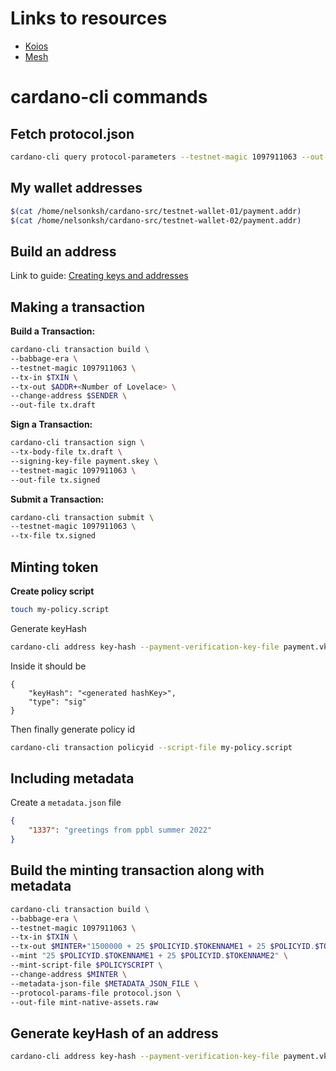 # Links to resources
* [Koios](https://www.koios.rest/)
* [Mesh](https://mesh.martify.io/)

# cardano-cli commands

## Fetch protocol.json
```Bash
cardano-cli query protocol-parameters --testnet-magic 1097911063 --out-file protocol.json
```

## My wallet addresses
```Bash
$(cat /home/nelsonksh/cardano-src/testnet-wallet-01/payment.addr)
$(cat /home/nelsonksh/cardano-src/testnet-wallet-02/payment.addr)
```

## Build an address
Link to guide: [Creating keys and addresses](https://developers.cardano.org/docs/stake-pool-course/handbook/keys-addresses/)

## Making a transaction
**Build a Transaction:**
```Bash
cardano-cli transaction build \
--babbage-era \
--testnet-magic 1097911063 \
--tx-in $TXIN \
--tx-out $ADDR+<Number of Lovelace> \
--change-address $SENDER \
--out-file tx.draft
```
**Sign a Transaction:**
```Bash
cardano-cli transaction sign \
--tx-body-file tx.draft \
--signing-key-file payment.skey \
--testnet-magic 1097911063 \
--out-file tx.signed
```
**Submit a Transaction:**
```Bash
cardano-cli transaction submit \
--testnet-magic 1097911063 \
--tx-file tx.signed
```


## Minting token
**Create policy script**
```Bash
touch my-policy.script
```
Generate keyHash
```Bash
cardano-cli address key-hash --payment-verification-key-file payment.vkey
```
Inside it should be
```text
{
    "keyHash": "<generated hashKey>",
    "type": "sig"
}
```
Then finally generate policy id
```Bash
cardano-cli transaction policyid --script-file my-policy.script
```

## Including metadata
Create a `metadata.json` file
```json
{
    "1337": "greetings from ppbl summer 2022"
}
```


## Build the minting transaction along with metadata
```Bash
cardano-cli transaction build \
--babbage-era \
--testnet-magic 1097911063 \
--tx-in $TXIN \
--tx-out $MINTER+"1500000 + 25 $POLICYID.$TOKENNAME1 + 25 $POLICYID.$TOKENNAME2" \
--mint "25 $POLICYID.$TOKENNAME1 + 25 $POLICYID.$TOKENNAME2" \
--mint-script-file $POLICYSCRIPT \
--change-address $MINTER \
--metadata-json-file $METADATA_JSON_FILE \
--protocol-params-file protocol.json \
--out-file mint-native-assets.raw
```


## Generate keyHash of an address
```Bash
cardano-cli address key-hash --payment-verification-key-file payment.vkey
```
